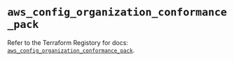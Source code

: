 # `aws_config_organization_conformance_pack`

Refer to the Terraform Registory for docs: [`aws_config_organization_conformance_pack`](https://www.terraform.io/docs/providers/aws/r/config_organization_conformance_pack).

